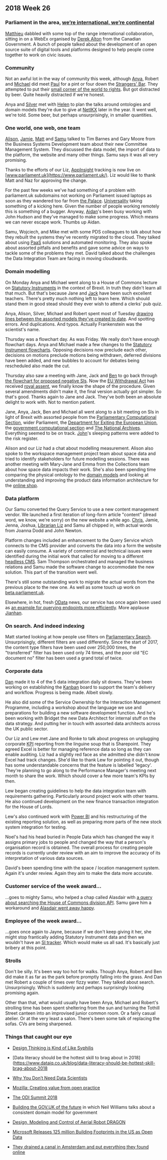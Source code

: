 ## 2018 Week 26

### Parliament in the area, [we’re international, we’re continental](https://www.youtube.com/watch?v=pNfHoPIxhXM&t=1m9s)

[Matthieu](https://twitter.com/cognithive) dabbled with some top of the range  international collaboration, sitting in on a WebEx organised by [Derek Alton](https://twitter.com/DerekAlton) from the Canadian Government. A bunch of people talked about the development of an open source suite of digital tools and platforms designed to help people come together to work on civic issues.

### Community

Not an awful lot in the way of community this week, although [Anya](https://twitter.com/bitten_), Robert and [Michael](https://twitter.com/fantasticlife) did meet [Paul](https://twitter.com/psd) for a pint or four down the [Strangers' Bar](https://en.wikipedia.org/wiki/Strangers%27_Bar). They attempted to put their [small corner of the world to rights](https://twitter.com/fantasticlife/status/1011714343979945984). But got distracted by beer. Quite heavily distracted if we're honest.

Anya and [Silver](https://twitter.com/silveroliver) met with [Helen](https://twitter.com/octodude) to plan the talks around ontologies and domain models they're due to give at [NetIKX](http://www.netikx.org/) later in the year. It went well, we're told. Some beer, but perhaps unsurprisingly, in smaller quantities.

### One world, one web, one team

[Alison](https://twitter.com/oliala), [Jamie](https://twitter.com/oddtype), [Matt](https://twitter.com/mattrayner) and [Samu](https://twitter.com/langsamu) talked to Tim Barnes and Gary Moore from the Business Systems Development team about their new Committee Management System. They discussed the data model, the import of data to the platform, the website and many other things. Samu says it was all very promising.

Thanks to the efforts of our Liz, [AppInsight](https://docs.microsoft.com/en-us/azure/application-insights/app-insights-overview) tracking is now live on [www.parliament.uk](https://www.parliament.uk/). Liz would like to thank Matt and Naz for approving the change.

For the past few weeks we've had something of a problem with parliament.uk subdomains not working on Parliament issued laptops as soon as they wandered too far from [the Palace](https://en.wikipedia.org/wiki/Palace_of_Westminster). [Universality](https://technologyvoice.com/2010/11/23/tim-berners-lee-three-principles-of-the-web-universality-decentralisation-and-separation/) taking something of a kicking here. Given the number of people working remotely this is something of a bugger. Anyway, [Aidan](https://twitter.com/aidan_morgan)'s been busy working with John Hudson and they've managed to make some progress. Which means we can never escape work. Thumbs up Aidan.

Samu, Wojciech, and Mike met with some PDS colleagues to talk about how they rebuilt the systems they've recently migrated to the cloud. They talked about using [PaaS](https://en.wikipedia.org/wiki/Platform_as_a_service) solutions and automated monitoring. They also spoke about assorted pitfalls and benefits and gave some advice on ways to tackle some of the problems they met. David talked about the challenges the Data Integration Team are facing in moving cloudwards.

### Domain modelling

On Monday Anya and Michael went along to a House of Commons lecture on [Statutory Instruments](https://en.wikipedia.org/wiki/Statutory_instrument_(UK)) in the context of Brexit. In truth they didn't learn all that much. But that's because Jane and [Jack](https://twitter.com/jackpdent) have been such excellent teachers. There's pretty much nothing left to learn here. Which should stand them in good stead should they ever wish to attend a clerks' pub quiz.

Anya, Alison, Silver, Michael and Robert spent most of Tuesday [drawing lines between the assorted models they've created to date](https://twitter.com/fantasticlife/status/1011602653208612865). And spotting errors. And duplications. And typos. Actually Frankenstein was the scientist's name.

Thursday was a flowchart day. As was Friday. We really don't have enough flowchart days. Anya and Michael made a few changes to the [Statutory Instrument flowcharts](https://ukparliament.github.io/ontologies/procedure/procedure-ontology.html#examples). Opposing decisions now preclude each other, decisions on motions preclude motions being withdrawn, deferred divisions have been added, and new bubbles to account for debates being rescheduled also made the cut.

Thursday also saw a meeting with Jane, Jack and [Ben](https://twitter.com/benwoodhams) to go back through [the flowchart for proposed negative SIs](https://github.com/ukparliament/ontologies/blob/master/procedure/proposed-negative-sis/proposed-negative-sis.pdf). Now the [EU Withdrawal Act](http://www.legislation.gov.uk/ukpga/2018/16/contents) has received [royal assent](https://en.wikipedia.org/wiki/Royal_assent), we finally know the shape of the procedure. Given several amendments didn't make it, the final version actually got simpler. So that's good. Thanks again to Jane and Jack. They've both been an absolute delight to work with. Not to mention patient.

Jane, Anya, Jack, Ben and Michael all went along to a bit meeting on SIs in light of Brexit with assorted people from the [Parliamentary Computational Section](https://pds.blog.parliament.uk/), wider Parliament, the [Department for Exiting the European Union](https://www.gov.uk/government/organisations/department-for-exiting-the-european-union), the [government computational section](https://gds.blog.gov.uk/) and [The National Archives](http://www.nationalarchives.gov.uk/). Everything seemed to be on track. [John](https://twitter.com/johnlsheridan)'s sleeping patterns were added to the risk register.

Alison and our Liz had a chat about modelling measurement. Alison also spoke to the workspace management project team about space data and tried to identify stakeholders for future modelling sessions. There was another meeting with Mary-Jane and Emma from the Collections team about how space data impacts their work. She's also been spending time comparing the physical ontology to the [domain models](https://ukparliament.github.io/ontologies/) and looking at understanding and improving the product data information architecture for the [online shop](https://www.shop.parliament.uk/).

### Data platform

Our Samu converted the Query Service to use a new content management vendor. We launched a first iteration of long-form article "content" (dread word, we know, we're sorry) on the new website a while ago. [Chris](https://twitter.com/chrisalcockdev), Jamie, Jenna, Joshua, [Librarian Liz](https://twitter.com/greensideknits) and Samu all chipped in, with actual words from Joanna Dodd and John Newton.

Platform changes included an enhancement to the Query Service which connects to the CMS provider and converts the data into a form the website can easily consume. A variety of commercial and technical issues were identified during the initial work that called for moving to a different [headless CMS](https://en.wikipedia.org/wiki/Headless_CMS). Sam Thompson orchestrated and managed the business relations and Samu made the software change to accommodate the new solution. This part of the transition went well.

There's still some outstanding work to migrate the actual words from the previous place to the new one. As well as some touch up work on [beta.parliament.uk](https://beta.parliament.uk/).

Elsewhere, in hot, fresh [OData](http://www.odata.org/) news, our service has once again been used as [an example for querying endpoints more efficiently](https://blog.crossjoin.co.uk/2018/06/27/odata-performance-power-bi/). More applause [Jianhan](https://twitter.com/jianhanzhu).


### On search. And indeed indexing

Matt started looking at how people use filters on [Parliamentary Search](http://search-material.parliament.uk/). Unsurprisingly, different filters are used differently. Since the start of 2017, the content type filters have been used over 250,000 times, the "transferred" filter has been used only 74 times, and the poor old "EC document no" filter has been used a grand total of twice.

### Corporate data

[Dan](https://twitter.com/dasbarrett) made it to 4 of the 5 data integration daily sit downs. They've been working on establishing the [Kanban](https://en.wikipedia.org/wiki/Kanban) board to support the team's delivery and workflow. Progress is being made. Albeit slowly.

He also did some of the Service Ownership for the Interaction Management Programme, including a workshop about the language we use and preparations for building a new software development function. And he's been working with Bridget the new Data Architect for internal stuff on the data strategy. And putting her in touch with assorted data architects across the UK public sector.

Our Liz and Lew met Jane and Ronke to talk about progress on unplugging corporate [KPI](https://en.wikipedia.org/wiki/Performance_indicator) reporting from the linguine soup that is Sharepoint. They agreed Excel is better for managing reference data so long as they can enable auditing. Liz had a slightly red face as she admitted she didn't know Excel had track changes. She'd like to thank Lew for pointing it out, though has some understandable concerns that the feature is labelled 'legacy'. They're planning to go along to the Performance Manager's meeting next month to share the work. Which should cover a few more team's KPIs by then.

Lew began creating guidelines to help the data integration team with requirements gathering. Particularly around project work with other teams. He also continued development on the new finance transaction integration for the House of Lords.

Lew's also continued work with [Power BI](https://en.wikipedia.org/wiki/Power_BI) and his restructuring of the existing reporting solution, as well as preparing more parts of the new stock system integration for testing.

Noel's had his head buried in People Data which has changed the way it assigns primary jobs to people and changed the way that a person's organisation record is obtained. The overall process for creating people records is currently under review with an aim to improve the accuracy of its interpretation of various data sources.

David's been spending time with the space / location management system. Again it's under review. Again they aim to make the data more accurate. 

### Customer service of the week award...

...goes to mighty Samu, who helped a chap called Alasdair with [a query about searching the House of Commons division API](https://twitter.com/langsamu/status/1012322076517117952). Samu gave him a workaround and [Alasdair went away happy](https://twitter.com/Hulavoo/status/1012336350807384065).

### Employee of the week award...

...goes once again to Jayne, because if we don't keep giving it her, she might stop frantically adding Statutory Instrument data and then we wouldn't have an [SI tracker](https://beta.parliament.uk/statutory-instruments). Which would make us all sad. It's basically just bribery at this point.

### Strolls

Don't be silly. It's been way too hot for walks. Though Anya, Robert and Ben did make it as far as the park before promptly falling into the grass. And Dan met Robert a couple of times over fizzy water. They talked about search. Unsurprisingly. Which is suddenly and perhaps surprisingly looking promising again.

Other than that, what would usually have been Anya, Michael and Robert's strolling time has been spent sheltering from the sun and turning the Tothill Street canteen into an improvised junior common room. Or a fairly casual atelier. Or at the very least a salon. There's been some talk of replacing the sofas. CVs are being sharpened.

### Things that caught our eye

* [Design Thinking is Kind of Like Syphilis](https://medium.com/@sts_news/design-thinking-is-kind-of-like-syphilis-its-contagious-and-rots-your-brains-842ed078af29)

* [Data literacy should be the hottest skill to brag about in 2018](https://www.dataiq.co.uk/blog/data-literacy-should-be-hottest-skill-brag-about-2018

* [Why You Don’t Need Data Scientists](https://medium.com/@kurtcagle/why-you-dont-need-data-scientists-a9654cc9f0e4)

* [Mozilla: Creating value from open practice](https://medium.com/mozilla-open-innovation/a-framework-of-open-practices-9a17fe1645a3)

* [The ODI Summit 2018](https://theodi.org/event/odi-summit-2018/)

* [Building the GOV.UK of the future](https://gds.blog.gov.uk/2018/06/27/building-the-gov-uk-of-the-future/) in which Neil Williams talks about a consistent domain model for government

* [Design, Modeling and Control of Aerial Robot DRAGON](https://www.youtube.com/watch?v=zMi5v2KznU4)

* [Microsoft Releases 125 million Building Footprints in the US as Open Data](https://blogs.bing.com/maps/2018-06/microsoft-releases-125-million-building-footprints-in-the-us-as-open-data/)

* [They drained a canal in Amsterdam and put everything they found online](https://belowthesurface.amsterdam/en/vondsten)